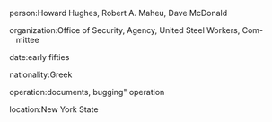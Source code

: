 person:Howard Hughes, Robert A. Maheu, Dave McDonald

organization:Office of Security, Agency, United Steel Workers, Com-                mittee

date:early fifties

nationality:Greek

operation:documents, bugging" operation

location:New York State


